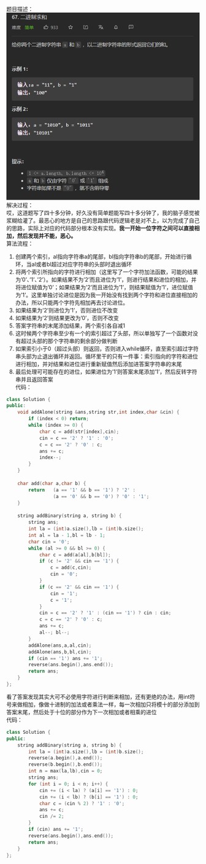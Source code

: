 题目描述：  
![image](/basical/string/image/image33.png)  
解决过程：  
哎，这道题写了四十多分钟，好久没有简单题能写四十多分钟了，我的脑子感觉被浆糊给灌了。最恶心的地方是自己的思路跟代码逻辑老是对不上，以为完成了自己的思路，实际上对应的代码部分根本没有实现。**我一开始一位字符之间可以直接相加，然后发现并不能，恶心。**  
算法流程：  
1. 创建两个索引，al指向字符串a的尾部，bl指向字符串b的尾部，开始进行循环，当al或者bl超过对应字符串的头部时退出循环
2. 将两个索引所指向的字符进行相加（这里写了一个字符加法函数，可能的结果为’0’、’1’、’2’）。如果结果不为’2’而且进位为’1’，则进行结果和进位的相加，并将进位赋值为’0’；如果结果为’2’而且进位为’1’，则结果赋值为’1’，进位赋值为’1’。这里单独讨论进位是因为我一开始没有找到两个字符和进位直接相加的办法，所以只能两个字符先相加再去讨论进位。
3. 如果结果为’2’则进位为’1’，否则进位不改变
4. 如果结果为’2’则结果更改为’0’，否则不改变
5. 答案字符串的末尾添加结果，两个索引各自减1
6. 这时候两个字符串至少有一个的索引超过了头部，所以单独写了一个函数对没有超过头部的那个字符串的剩余部分做判断
7. 如果索引小于0（超过头部）则返回，否则进入while循环，直至索引超过字符串头部为止退出循环并返回。循环里干的只有一件事：索引指向的字符和进位进行相加，并对结果和进位进行重新赋值然后添加进答案字符串的末尾  
8. 最后处理可可能存在的进位，如果进位为’1’则答案末尾添加’1’，然后反转字符串并且返回答案  
代码：  
```cpp
class Solution {
public:
    void addAlone(string &ans,string str,int index,char &cin) {
        if (index < 0) return;
        while (index >= 0) {
            char c = add(str[index],cin);
            cin = c == '2' ? '1' : '0';
            c = c == '2' ? '0' : c;
            ans += c;
            index--;
        }
    }

    char add(char a,char b) {
        return   (a == '1' && b == '1') ? '2' :
                 (a == '0' && b == '0') ? '0' : '1';
    }

    string addBinary(string a, string b) {
        string ans;
        int la = (int)a.size(),lb = (int)b.size();
        int al = la - 1,bl = lb - 1;
        char cin = '0';
        while (al >= 0 && bl >= 0) {
            char c = add(a[al],b[bl]);
            if (c != '2' && cin == '1') {
                c = add(c,cin);
                cin = '0';
            }
            if (c == '2' && cin == '1') {
                cin = '1';
                c = '1';
            }
            cin = c == '2' ? '1' : (cin == '1') ? cin : cin;
            c = c == '2' ? '0' : c;
            ans += c;
            al--; bl--;
        }
        addAlone(ans,a,al,cin);
        addAlone(ans,b,bl,cin);
        if (cin == '1') ans += '1';
        reverse(ans.begin(),ans.end());
        return ans;
    }
};
```  
看了答案发现其实大可不必使用字符进行判断来相加，还有更绝的办法，用int符号来做相加，像做十进制的加法或者乘法一样，每一次相加只将模十的部分添加到答案末尾，然后处于十位的部分作为下一次相加或者相乘的进位  
代码：  
```cpp
class Solution {
public:
    string addBinary(string a, string b) {
        int la = (int)a.size(),lb = (int)b.size();
        reverse(a.begin(),a.end());
        reverse(b.begin(),b.end());
        int n = max(la,lb),cin = 0;
        string ans;
        for (int i = 0; i < n; i++) {
            cin += (i < la) ? (a[i] == '1') : 0;
            cin += (i < lb) ? (b[i] == '1') : 0;
            char c = (cin % 2) ? '1' : '0';
            ans += c;
            cin /= 2;
        }
        if (cin) ans += '1';
        reverse(ans.begin(),ans.end());
        return ans;
    }
};
```